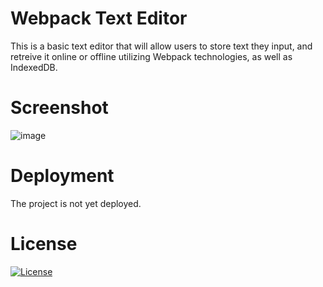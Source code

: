 # Webpack Text Editor

This is a basic text editor that will allow users to store text they input, and retreive it online or offline utilizing Webpack technologies, as well as IndexedDB.

# Screenshot
![image](https://user-images.githubusercontent.com/16532491/226455558-a7388725-05d8-4d4c-a95c-fb4f8ed8efbe.png)


# Deployment
The project is not yet deployed.

# License
[![License](https://img.shields.io/badge/License-Apache_2.0-blue.svg)](https://opensource.org/licenses/Apache-2.0)

